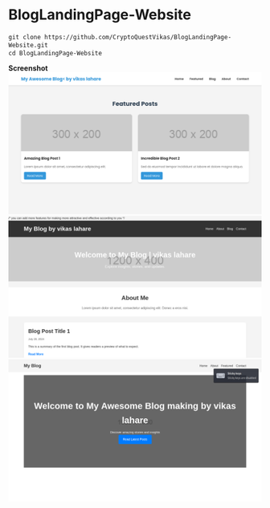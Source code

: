 # BlogLandingPage-Website

```
git clone https://github.com/CryptoQuestVikas/BlogLandingPage-Website.git
cd BlogLandingPage-Website
```

**Screenshot**
![](img/Blog1.png)
![](img/blog2.png)
![](img/blog3.png)
